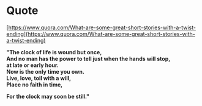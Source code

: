 # Quote

[https://www.quora.com/What-are-some-great-short-stories-with-a-twist-ending](https://www.quora.com/What-are-some-great-short-stories-with-a-twist-ending)

**"The clock of life is wound but once,**  
**And no man has the power to tell just when the hands will stop,**  
**at late or early hour.**  
**Now is the only time you own.**  
**Live, love, toil with a will,**  
**Place no faith in time,**

**For the clock may soon be still."**